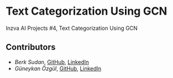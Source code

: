 # Text Categorization Using GCN
Inzva AI Projects #4, Text Categorization Using GCN



## Contributors
- *Berk Sudan*, [GitHub](https://github.com/berksudan), [LinkedIn](https://linkedin.com/in/berksudan/)
- *Güneykan Özgül*, [GitHub](https://github.com/guneykan/),  [LinkedIn](https://www.linkedin.com/in/guneykan-ozgul)
